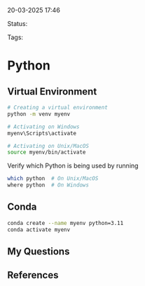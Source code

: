

20-03-2025 17:46

Status: 

Tags:

# Python

## Virtual Environment
``` bash
# Creating a virtual environment
python -m venv myenv

# Activating on Windows
myenv\Scripts\activate

# Activating on Unix/MacOS
source myenv/bin/activate
```

Verify which Python is being used by running
``` bash
which python  # On Unix/MacOS
where python  # On Windows
```

## Conda
``` bash
conda create --name myenv python=3.11
conda activate myenv
```




## My Questions


## References

